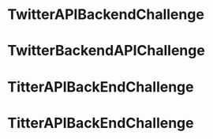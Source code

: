 # TwitterAPIBackendChallenge
# TwitterBackendAPIChallenge
# TitterAPIBackEndChallenge
# TitterAPIBackEndChallenge
